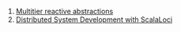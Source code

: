 
1. [Multitier reactive abstractions](https://github.com/chaendaya/related_work/blob/5e33e399922d05aa89bf72381ad4830d32348e4e/Multitier%20reactive%20abstractions.md)
2. [Distributed System Development with ScalaLoci](https://github.com/chaendaya/related_work/blob/0a4146c75a375e63266fc524e934dac94769b2b9/Distributed%20System%20Development%20with%20ScalaLoci.md)
